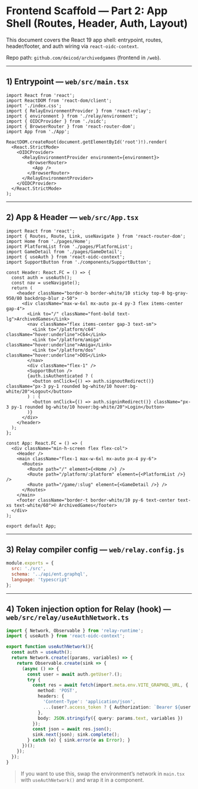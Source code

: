 # Frontend Scaffold — Part 2: App Shell (Routes, Header, Auth, Layout)

This document covers the React 19 app shell: entrypoint, routes, header/footer, and auth wiring via `react-oidc-context`.

Repo path: `github.com/deicod/archivedgames` (frontend in `/web`).

---

## 1) Entrypoint — `web/src/main.tsx`
```tsx
import React from 'react';
import ReactDOM from 'react-dom/client';
import './index.css';
import { RelayEnvironmentProvider } from 'react-relay';
import { environment } from './relay/environment';
import { OIDCProvider } from './oidc';
import { BrowserRouter } from 'react-router-dom';
import App from './App';

ReactDOM.createRoot(document.getElementById('root')!).render(
  <React.StrictMode>
    <OIDCProvider>
      <RelayEnvironmentProvider environment={environment}>
        <BrowserRouter>
          <App />
        </BrowserRouter>
      </RelayEnvironmentProvider>
    </OIDCProvider>
  </React.StrictMode>
);
```

---

## 2) App & Header — `web/src/App.tsx`
```tsx
import React from 'react';
import { Routes, Route, Link, useNavigate } from 'react-router-dom';
import Home from './pages/Home';
import PlatformList from './pages/PlatformList';
import GameDetail from './pages/GameDetail';
import { useAuth } from 'react-oidc-context';
import SupportButton from './components/SupportButton';

const Header: React.FC = () => {
  const auth = useAuth();
  const nav = useNavigate();
  return (
    <header className="border-b border-white/10 sticky top-0 bg-gray-950/80 backdrop-blur z-50">
      <div className="max-w-6xl mx-auto px-4 py-3 flex items-center gap-4">
        <Link to="/" className="font-bold text-lg">ArchivedGames</Link>
        <nav className="flex items-center gap-3 text-sm">
          <Link to="/platform/c64" className="hover:underline">C64</Link>
          <Link to="/platform/amiga" className="hover:underline">Amiga</Link>
          <Link to="/platform/dos" className="hover:underline">DOS</Link>
        </nav>
        <div className="flex-1" />
        <SupportButton />
        {auth.isAuthenticated ? (
          <button onClick={() => auth.signoutRedirect()} className="px-3 py-1 rounded bg-white/10 hover:bg-white/20">Logout</button>
        ) : (
          <button onClick={() => auth.signinRedirect()} className="px-3 py-1 rounded bg-white/10 hover:bg-white/20">Login</button>
        )}
      </div>
    </header>
  );
};

const App: React.FC = () => (
  <div className="min-h-screen flex flex-col">
    <Header />
    <main className="flex-1 max-w-6xl mx-auto px-4 py-6">
      <Routes>
        <Route path="/" element={<Home />} />
        <Route path="/platform/:platform" element={<PlatformList />} />
        <Route path="/game/:slug" element={<GameDetail />} />
      </Routes>
    </main>
    <footer className="border-t border-white/10 py-6 text-center text-xs text-white/60">© ArchivedGames</footer>
  </div>
);

export default App;
```

---

## 3) Relay compiler config — `web/relay.config.js`
```js
module.exports = {
  src: './src',
  schema: '../api/ent.graphql',
  language: 'typescript'
};
```

---

## 4) Token injection option for Relay (hook) — `web/src/relay/useAuthNetwork.ts`
```ts
import { Network, Observable } from 'relay-runtime';
import { useAuth } from 'react-oidc-context';

export function useAuthNetwork(){
  const auth = useAuth();
  return Network.create((params, variables) => {
    return Observable.create(sink => {
      (async () => {
        const user = await auth.getUser?.();
        try {
          const res = await fetch(import.meta.env.VITE_GRAPHQL_URL, {
            method: 'POST',
            headers: {
              'Content-Type': 'application/json',
              ...(user?.access_token ? { Authorization: `Bearer ${user.access_token}` } : {})
            },
            body: JSON.stringify({ query: params.text, variables })
          });
          const json = await res.json();
          sink.next(json); sink.complete();
        } catch (e) { sink.error(e as Error); }
      })();
    });
  });
}
```

> If you want to use this, swap the environment’s network in `main.tsx` with `useAuthNetwork()` and wrap it in a component.
